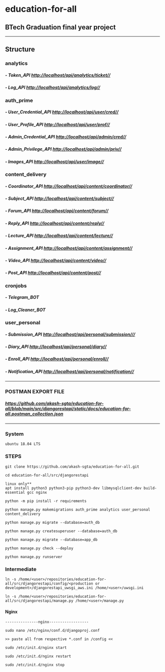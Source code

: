 # education-for-all

## BTech Graduation final year project

***

## Structure

### analytics

##### - Token_API <http://localhost/api/analytics/ticket//>

##### - Log_API <http://localhost/api/analytics/log//>

### auth_prime

##### - User_Credential_API <http://localhost/api/user/cred//>

##### - User_Profile_API <http://localhost/api/user/prof//>

##### - Admin_Credential_API <http://localhost/api/admin/cred//>

##### - Admin_Privilege_API <http://localhost/api/admin/priv//>

##### - Images_API <http://localhost/api/user/image//>

### content_delivery

##### - Coordinator_API <http://localhost/api/content/coordinator//>

##### - Subject_API <http://localhost/api/content/subject//>

##### - Forum_API <http://localhost/api/content/forum//>

##### - Reply_API <http://localhost/api/content/reply//>

##### - Lecture_API <http://localhost/api/content/lecture//>

##### - Assignment_API <http://localhost/api/content/assignment//>

##### - Video_API <http://localhost/api/content/video//>

##### - Post_API <http://localhost/api/content/post//>

### cronjobs

##### - Telegram_BOT

##### - Log_Cleaner_BOT

### user_personal

##### - Submission_API <http://localhost/api/personal/submission///>

##### - Diary_API <http://localhost/api/personal/diary//>

##### - Enroll_API <http://localhost/api/personal/enroll//>

##### - Notification_API <http://localhost/api/personal/notification//>

***

### POSTMAN EXPORT FILE

##### <https://github.com/akash-sgta/education-for-all/blob/main/src/djangorestapi/static/docs/education-for-all.postman_collection.json>

***

### System

```ubuntu 18.04 LTS```

### STEPS

```
git clone https://github.com/akash-sgta/education-for-all.git

cd education-for-all/src/djangorestapi

linux only**
apt install python3 python3-pip python3-dev libmysqlclient-dev build-essential gcc nginx

python -m pip install -r requirements

python manage.py makemigrations auth_prime analytics user_personal content_delivery

python manage.py migrate --database=auth_db

python manage.py createsuperuser --database=auth_db

python manage.py migrate --database=app_db

python manage.py check --deploy

python manage.py runserver
```

### Intermediate

```
ln -s /home/<user>/repositories/education-for-all/src/djangorestapi/config/<production or development>/djangorestapi_uwsgi_aws.ini /home/<user>/uwsgi.ini

ln -s /home/<user>/repositories/education-for-all/src/djangorestapi/manage.py /home/<user>/manage.py
```

#### Nginx

```
---------------nginx------------------

sudo nano /etc/nginx/conf.d/djangoproj.conf

>> paste all from respective *.conf in /config <<

sudo /etc/init.d/nginx start

sudo /etc/init.d/nginx restart

sudo /etc/init.d/nginx stop
```